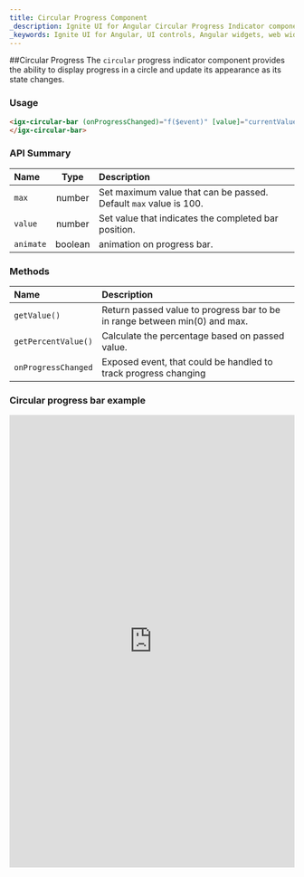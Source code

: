 ```yaml
---
title: Circular Progress Component
_description: Ignite UI for Angular Circular Progress Indicator component allows developers to display progress in a circle with endless customization options.
_keywords: Ignite UI for Angular, UI controls, Angular widgets, web widgets, UI widgets, Angular, Native Angular Components Suite, Native Angular Controls, Native Angular Components Library, Angular Circular Progress components, Angular Circular Progress controls
---
```


##Circular Progress
The `circular` progress indicator component provides the ability to display progress in a circle and update its appearance as its state changes.  

### Usage
```html
<igx-circular-bar (onProgressChanged)="f($event)" [value]="currentValue">
</igx-circular-bar>
```

### API Summary
| Name   |       Type      |  Description |
|:----------|:-------------:|:------|
| `max` |  number | Set maximum value that can be passed. Default `max` value is 100. |
| `value` |  number | Set value that indicates the completed bar position. |
| `animate` |  boolean | animation on progress bar. |

### Methods
| Name   |  Description |
|:----------|:------|
| `getValue()` | Return passed value to progress bar to be in range between min(0) and max. |
| `getPercentValue()` | Calculate the percentage based on passed value. |
| `onProgressChanged` | Exposed event, that could be handled to track progress changing |

### Circular progress bar example
<div class="sample-container" style="height: 400px">
    <iframe frameborder="0" seamless width="100%" height="800px" src="https://embed.plnkr.co/EqEQWTixihBKywSLk1MX/?show=preview&sidebar=false"></iframe>
</div>